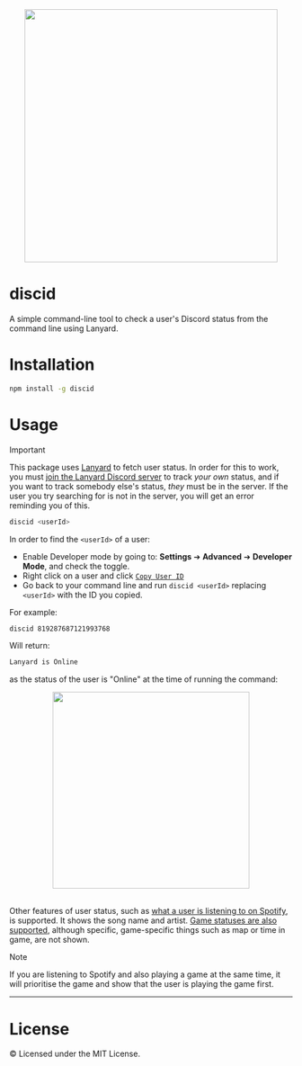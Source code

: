 <div align="center">
<img src="https://github.com/inttter/inttter/assets/73017070/ca176360-4ceb-4a68-b55a-acf9473efe96" width="450">
</div>

# discid

A simple command-line tool to check a user's Discord status from the command line using Lanyard.

# Installation

```bash
npm install -g discid
```

# Usage

> [!IMPORTANT]
> This package uses [Lanyard](https://github.com/Phineas/lanyard) to fetch user status. In order for this to work, you must [join the Lanyard Discord server](https://discord.com/invite/lanyard) to track *your own* status, and if you want to track somebody else's status, *they* must be in the server. If the user you try searching for is not in the server, you will get an error reminding you of this.

```bash
discid <userId>
```

In order to find the ```<userId>``` of a user:

* Enable Developer mode by going to: **Settings** ➔ **Advanced** ➔ **Developer Mode**, and check the toggle.
* Right click on a user and click [```Copy User ID```](https://github.com/inttter/inttter/assets/73017070/0ffacc8d-06c9-4521-97eb-62295aa67b73)
* Go back to your command line and run ```discid <userId>``` replacing ```<userId>``` with the ID you copied.

For example:

```bash
discid 819287687121993768
```

Will return:

```bash
Lanyard is Online
```

as the status of the user is "Online" at the time of running the command:

<div align="center">
<img src="https://github.com/inttter/inttter/assets/73017070/417ca1c2-5265-4213-b857-1ba5470ba7cf" width="350">
</div>

<br>

Other features of user status, such as [what a user is listening to on Spotify](https://github.com/inttter/inttter/assets/73017070/772bdd2a-e95d-4193-947d-8ddd3c709bb8), is supported. It shows the song name and artist. [Game statuses are also supported](https://github.com/inttter/inttter/assets/73017070/3b9e937e-b768-4724-bc03-c665395d3954), although specific, game-specific things such as map or time in game, are not shown.

> [!NOTE]
> If you are listening to Spotify and also playing a game at the same time, it will prioritise the game and show that the user is playing the game first.

---
# License

©️ Licensed under the MIT License.
